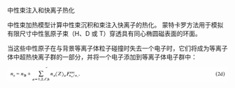 中性束注入和快离子热化

中性束加热模型计算中性束沉积和束注入快离子的热化。
蒙特卡罗方法用于模拟有限尺寸中性氢原子束（H、D 或 T）穿透具有同心椭圆磁表面的环面。

当这些中性原子在与背景等离子体粒子碰撞时失去一个电子时，它们将成为等离子体中超热快离子群的一部分，并将一个电子添加到等离子体电子群中：

![电子密度](/imgs/2024-10-25/TYF6aFmJcd1oM8EE.png)

<!--stackedit_data:
eyJoaXN0b3J5IjpbLTE1Mjg4MTA4MDddfQ==
-->